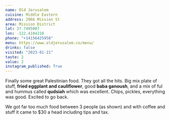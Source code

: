 ```yaml
---
name: Old Jerusalem
cuisine: Middle Eastern
address: 2966 Mission St
area: Mission District
lat: 37.7495007
lon: -122.4184218
phone: "+14156425958"
menu: https://www.oldjerusalem.co/menu/
drinks: false
visited: "2023-01-21"
taste: 2
value: 2
instagram_published: True
---
```


Finally some great Palestinian food. They got all the hits. Big mix plate of stuff, **fried eggplant and cauliflower**, good **baba ganoush**, and a mix of ful and hummus called **qudsiah** which was excellent. Chips, pickles, everything was good. Excited to go back.

We got far too much food between 3 people (as shown) and with coffee and stuff it came to $30 a head including tips and tax.
